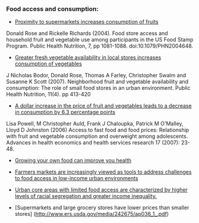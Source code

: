 ### Food access and consumption:

* [Proximity to supermarkets increases consumption of fruits](http://www.journals.cambridge.org/action/displayAbstract?fromPage=online&aid=573876&fileId=S1368980004001399)

Donald Rose and Rickelle Richards (2004). Food store access and household fruit and vegetable use among participants in the US Food Stamp Program. Public Health Nutrition, 7, pp 1081-1088. doi:10.1079/PHN2004648.

* [Greater fresh vegetable availability in local stores increases consumption of vegetables](http://www.prc.tulane.edu/uploads/Neighbourhood%20F%20and%20V%20availability%20and%20consumption_Role%20of%20small%20food%20stores%20in%20urban%20env.pdf)

J Nicholas Bodor, Donald Rose, Thomas A Farley, Christopher Swalm and Susanne K Scott (2007). Neighborhood fruit and vegetable availability and consumption: The role of small food stores in an urban environment. Public Health Nutrition, 11(4). pp 413-420

* [A dollar increase in the price of fruit and vegetables leads to a decrease in consumption by 6.3 percentage points](http://www.bridgingthegapresearch.org/_asset/v8yth9/Powell_2006_AHEHSR.pdf)

Lisa Powell, M Christopher Auld, Frank J Chaloupka, Patrick M O'Malley, Lloyd D Johnston (2006) Access to fast food and food prices: Relationship with fruit and vegetable consumption and overweight among adolescents. Advances in health economics and health services research 17 (2007): 23-48.

* [Growing your own food can improve you health](http://www.health.harvard.edu/blog/backyard-gardening-grow-your-own-food-improve-your-health-201206294984)

* [Farmers markets are increasingly viewed as tools to address challenges to food access in
low-income urban environments](http://bostonfarmersmarkets.org/wp-content/uploads/2012/07/FarmersMarkect-Impact-on-FV_Website.pdf)

* [Urban core areas with limited food access are characterized by higher levels of racial
segregation and greater income inequality.](http://www.ers.usda.gov/media/242675/ap036_1_.pdf)

* [Supermarkets and large grocery stores have lower prices than smaller
stores] (http://www.ers.usda.gov/media/242675/ap036_1_.pdf)


